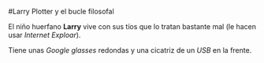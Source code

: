 #Larry Plotter y el bucle filosofal


El niño huerfano **Larry** vive con sus tíos que lo tratan bastante mal (le hacen usar *Internet Exploar*).

Tiene unas *Google glasses* redondas y una cicatriz de un *USB* en la frente.